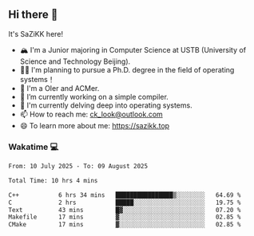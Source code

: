 ## Hi there 👋

It's SaZiKK here!

- 🏔️ I'm a Junior majoring in Computer Science  at USTB (University of Science and Technology Beijing).
- 🧑‍🎓 I'm planning to pursue a Ph.D. degree in the field of operating systems！
- 🚀 I'm a OIer and ACMer.
- 🔭 I’m currently working on a simple compiler.
- 🌱 I'm currently delving deep into operating systems.
- 📫 How to reach me: ck_look@outlook.com
- 😄 To learn more about me: https://sazikk.top

  
<!--
**SaZiKK/SaZiKK** is a ✨ _special_ ✨ repository because its `README.md` (this file) appears on your GitHub profile.

Here are some ideas to get you started:

- 🔭 I’m currently working on ...
- 🌱 I’m currently learning ...
- 👯 I’m looking to collaborate on ...
- 🤔 I’m looking for help with ...
- 💬 Ask me about ...
- 📫 How to reach me: ...
- 😄 Pronouns: ...
- ⚡ Fun fact: ...
-->

### Wakatime 💻

<!--START_SECTION:waka-->

```txt
From: 10 July 2025 - To: 09 August 2025

Total Time: 10 hrs 4 mins

C++           6 hrs 34 mins   ████████████████▒░░░░░░░░   64.69 %
C             2 hrs           █████░░░░░░░░░░░░░░░░░░░░   19.75 %
Text          43 mins         █▓░░░░░░░░░░░░░░░░░░░░░░░   07.20 %
Makefile      17 mins         ▓░░░░░░░░░░░░░░░░░░░░░░░░   02.85 %
CMake         17 mins         ▓░░░░░░░░░░░░░░░░░░░░░░░░   02.85 %
```

<!--END_SECTION:waka-->
